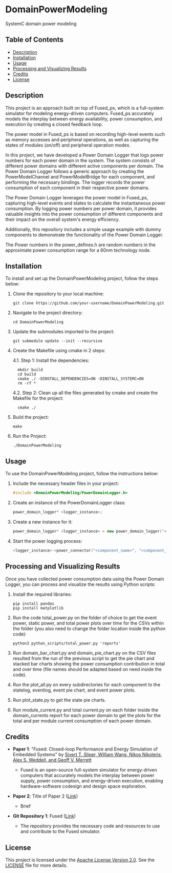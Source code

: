 # DomainPowerModeling
SystemC domain power modeling

## Table of Contents

- [Description](#description)
- [Installation](#installation)
- [Usage](#usage)
- [Processing and Visualizing Results](#processing-and-visualizing-results)
- [Credits](#credits)
- [License](#license)

## Description

This project is an approach built on top of Fused_ps, which is a full-system simulator for modeling energy-driven computers. Fused_ps accurately models the interplay between energy availability, power consumption, and execution by creating a closed feedback loop.

The power model in Fused_ps is based on recording high-level events such as memory accesses and peripheral operations, as well as capturing the states of modules (on/off) and peripheral operation modes.

In this project, we have developed a Power Domain Logger that logs power numbers for each power domain in the system. The system consists of different power domains with different active components per domain. The Power Domain Logger follows a generic approach by creating the PowerModelChannel and PowerModelBridge for each component, and performing the necessary bindings. The logger records the power consumption of each component in their respective power domains.

The Power Domain Logger leverages the power model in Fused_ps, capturing high-level events and states to calculate the instantaneous power consumption. By logging power numbers per power domain, it provides valuable insights into the power consumption of different components and their impact on the overall system's energy efficiency.

Additionally, this repository includes a simple usage example with dummy components to demonstrate the functionality of the Power Domain Logger.

The Power numbers in the power_defines.h are random numbers in the approximate power consumption range for a 60nm technology node.

## Installation

To install and set up the DomainPowerModeling project, follow the steps below:

1. Clone the repository to your local machine:
   ```shell
   git clone https://github.com/your-username/DomainPowerModeling.git

2. Navigate to the project directory:
   ```shell
   cd DomainPowerModeling

3. Update the submodules imported to the project:
   ```shell
   git submodule update --init --recursive

4. Create the Makefile using cmake in 2 steps:

   4.1. Step 1: Install the dependencies:
   
      
         mkdir build
         cd build
         cmake ./ -DINSTALL_DEPENDENCIES=ON -DINSTALL_SYSTEMC=ON
         rm -rf *
      
      

   4.2. Step 2: Clean up all the files generated by cmake and create the Makefile for the project:
   
      
         cmake ./
      
      


5. Build the project:
   ```shell 
   make

6. Run the Project:
   ```shell 
   ./DomainPowerModeling

## Usage

To use the DomainPowerModeling project, follow the instructions below:

1. Include the necessary header files in your project:
   ```cpp
   #include <DomainPowerModeling/PowerDomainLogger.h>

2. Create an instance of the PowerDomainLogger class:
   ```cpp
   power_domain_logger* <logger_instance>;

3. Create a new instance for it:
   ```cpp
   power_domain_logger* <logger_instance> = new power_domain_logger("<logger_name>", "<location>", <timestep>);

4. Start the power logging process:
   ```cpp
   <logger_instance>->power_connector("<component_name>", "<component_type>", &(<component_instance>->powerModelPort), "<power_domain>");

## Processing and Visualizing Results
Once you have collected power consumption data using the Power Domain Logger, you can process and visualize the results using Python scripts:

1. Install the required libraries:
   ```shell 
   pip install pandas
   pip install matplotlib

2. Run the code total_power.py on the folder of choice to get the event power, static power, and total power plots over time for the CSVs within the folder (you also need to change the folder location inside the python code):
   ```shell
   python3 python_scripts/total_power.py 'reports'

3. Run domain_bar_chart.py and domain_pie_chart.py on the CSV files resulted from the run of the previous script to get the pie chart and stacked bar charts showing the power consumption contribution in total and over time (file names should be adapted based on need inside the code).

4. Run the plot_all.py on every subdirectories for each component to the statelog, eventlog, event pie chart, and event power plots.

5. Run plot_state.py to get the state pie charts.

6. Run module_current.py and total current.py on each folder inside the domain_currents report for each power domain to get the plots for the total and per module current consumption of each power domain.





## Credits

- **Paper 1**: "Fused: Closed-loop Performance and Energy Simulation of Embedded Systems" by [Sivert T. Sliper, William Wang, Nikos Nikoleris, Alex S. Weddell, and Geoff V. Merrett](https://eprints.soton.ac.uk/439059/1/fused_crp_final_PID6327977.pdf)
  - Fused is an open-source full-system simulator for energy-driven computers that accurately models the interplay between power supply, power consumption, and energy-driven execution, enabling hardware-software codesign and design space exploration.
- **Paper 2**: Title of Paper 2 ([Link](http://example.com/paper2))
  - Brief

- **Git Repository 1**: Fused ([Link](https://github.com/UoS-EEC/fused.git))
  - The repository provides the necessary code and resources to use and contribute to the Fused simulator.

## License

This project is licensed under the [Apache License Version 2.0](LICENSE). See the [LICENSE](LICENSE) file for more details.


